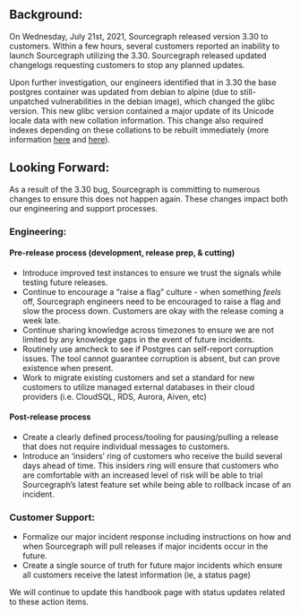 ## Background:

On Wednesday, July 21st, 2021, Sourcegraph released version 3.30 to customers. Within a few hours, several customers reported an inability to launch Sourcegraph utilizing the 3.30. Sourcegraph released updated changelogs requesting customers to stop any planned updates.

Upon further investigation, our engineers identified that in 3.30 the base postgres container was updated from debian to alpine (due to still-unpatched vulnerabilities in the debian image), which changed the glibc version. This new glibc version contained a major update of its Unicode locale data with new collation information. This change also required indexes depending on these collations to be rebuilt immediately (more information [here](https://postgresql.verite.pro/blog/2018/08/27/glibc-upgrade.html) and [here](https://docs.sourcegraph.com/admin/migration/3_30)).

## Looking Forward:

As a result of the 3.30 bug, Sourcegraph is committing to numerous changes to ensure this does not happen again. These changes impact both our engineering and support processes.

### Engineering:

#### Pre-release process (development, release prep, & cutting)

- Introduce improved test instances to ensure we trust the signals while testing future releases.
- Continue to encourage a “raise a flag” culture - when something _feels_ off, Sourcegraph engineers need to be encouraged to raise a flag and slow the process down. Customers are okay with the release coming a week late.
- Continue sharing knowledge across timezones to ensure we are not limited by any knowledge gaps in the event of future incidents.
- Routinely use amcheck to see if Postgres can self-report corruption issues. The tool cannot guarantee corruption is absent, but can prove existence when present.
- Work to migrate existing customers and set a standard for new customers to utilize managed external databases in their cloud providers (i.e. CloudSQL, RDS, Aurora, Aiven, etc)

#### Post-release process

- Create a clearly defined process/tooling for pausing/pulling a release that does not require individual messages to customers.
- Introduce an ‘insiders’ ring of customers who receive the build several days ahead of time. This insiders ring will ensure that customers who are comfortable with an increased level of risk will be able to trial Sourcegraph’s latest feature set while being able to rollback incase of an incident.

### Customer Support:

- Formalize our major incident response including instructions on how and when Sourcegraph will pull releases if major incidents occur in the future.
- Create a single source of truth for future major incidents which ensure all customers receive the latest information (ie, a status page)

We will continue to update this handbook page with status updates related to these action items.
